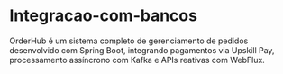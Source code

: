 # Integracao-com-bancos
 OrderHub é um sistema completo de gerenciamento de pedidos desenvolvido com Spring Boot, integrando pagamentos via Upskill Pay, processamento assíncrono com Kafka e APIs reativas com WebFlux.
